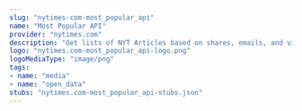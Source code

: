 ```yaml
---
slug: "nytimes-com-most_popular_api"
name: "Most Popular API"
provider: "nytimes.com"
description: "Get lists of NYT Articles based on shares, emails, and views."
logo: "nytimes.com-most_popular_api-logo.png"
logoMediaType: "image/png"
tags:
- name: "media"
- name: "open_data"
stubs: "nytimes.com-most_popular_api-stubs.json"
---
```

